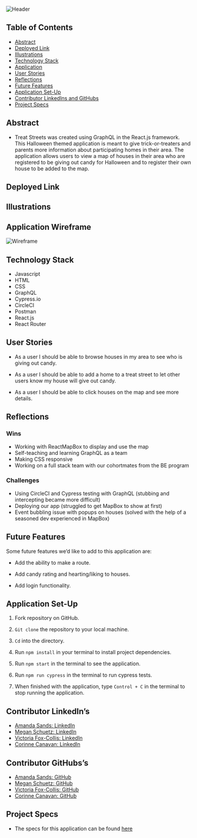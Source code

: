 ![Header](https://user-images.githubusercontent.com/98415017/188760792-2b0a5ae9-1934-4d98-ba0e-0d0bd7e84b6a.png)


## Table of Contents

- [Abstract](#abstract)
- [Deployed Link](#deployed-link)
- [Illustrations](#illustrations)
- [Technology Stack](#technology-stack)
- [Application](#application-wireframe)
- [User Stories](#user-stories)
- [Reflections](#reflections)
- [Future Features](#future-features)
- [Application Set-Up](#application-set-up)
- [Contributor LinkedIns and GitHubs](#contributor-linkedins)
- [Project Specs](#project-specs)

## Abstract

- Treat Streets was created using GraphQL in the React.js framework. This Halloween themed application is meant to give trick-or-treaters and parents more information about participating homes in their area. The application allows users to view a map of houses in their area who are registered to be giving out candy for Halloween and to register their own house to be added to the map.  

## Deployed Link



## Illustrations



## Application Wireframe 

![Wireframe](https://user-images.githubusercontent.com/98415017/188725106-d7782d01-4041-4006-8dc7-846b190c41de.png)

## Technology Stack

- Javascript
- HTML
- CSS
- GraphQL
- Cypress.io
- CircleCI
- Postman
- React.js
- React Router


## User Stories

- As a user I should be able to browse houses in my area to see who is giving out candy. 

- As a user I should be able to add a home to a treat street to let other users know my house will give out candy. 

- As a user I should be able to click houses on the map and see more details. 

## Reflections

### Wins
- Working with ReactMapBox to display and use the map
- Self-teaching and learning GraphQL as a team
- Making CSS responsive
- Working on a full stack team with our cohortmates from the BE program

### Challenges 
- Using CircleCI and Cypress testing with GraphQL (stubbing and intercepting became more difficult)
- Deploying our app (struggled to get MapBox to show at first)
- Event bubbling issue with popups on houses (solved with the help of a seasoned dev experienced in MapBox)

## Future Features

Some future features we’d like to add to this application are:

- Add the ability to make a route.

- Add candy rating and hearting/liking to houses.

- Add login functionality.

## Application Set-Up

1. Fork repository on GitHub.

2. `Git clone` the repository to your local machine.

4. `Cd` into the directory.

5. Run `npm install` in your terminal to install project dependencies.

6. Run `npm start` in the terminal to see the application. 

7. Run `npm run cypress` in the terminal  to run cypress tests. 

8. When finished with the application, type `Control + C` in the terminal to stop running the application. 

## Contributor LinkedIn’s

- [Amanda Sands: LinkedIn](https://www.linkedin.com/in/amanda-sands1/)      
- [Megan Schuetz: LinkedIn](https://www.linkedin.com/in/megan-schuetz/)     
- [Victoria Fox-Collis: LinkedIn](https://www.linkedin.com/in/victoria-fox-collis/)    
- [Corinne Canavan: LinkedIn](https://www.linkedin.com/in/corinnecanavan/)     

## Contributor GitHubs’s

- [Amanda Sands: GitHub](https://github.com/ASands17)       
- [Megan Schuetz: GitHub](https://github.com/megschuetz)       
- [Victoria Fox-Collis: GitHub](https://github.com/VictoriaFC)     
- [Corinne Canavan: GitHub](https://github.com/CorCanavan)      

## Project Specs

- The specs for this application can be found 
[here](https://mod4.turing.edu/projects/capstone/expectations.html)
